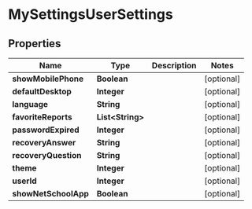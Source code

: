 # MySettingsUserSettings

## Properties
Name | Type | Description | Notes
------------ | ------------- | ------------- | -------------
**showMobilePhone** | **Boolean** |  |  [optional]
**defaultDesktop** | **Integer** |  |  [optional]
**language** | **String** |  |  [optional]
**favoriteReports** | **List&lt;String&gt;** |  |  [optional]
**passwordExpired** | **Integer** |  |  [optional]
**recoveryAnswer** | **String** |  |  [optional]
**recoveryQuestion** | **String** |  |  [optional]
**theme** | **Integer** |  |  [optional]
**userId** | **Integer** |  |  [optional]
**showNetSchoolApp** | **Boolean** |  |  [optional]
